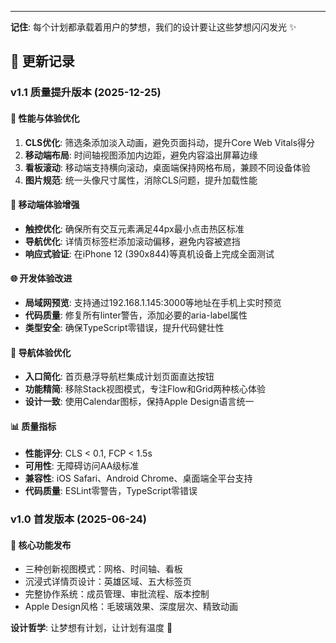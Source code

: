 ---

**记住**: 每个计划都承载着用户的梦想，我们的设计要让这些梦想闪闪发光 ✨

## 📝 更新记录

### v1.1 质量提升版本 (2025-12-25)

#### 🔧 性能与体验优化
1. **CLS优化**: 筛选条添加淡入动画，避免页面抖动，提升Core Web Vitals得分
2. **移动端布局**: 时间轴视图添加内边距，避免内容溢出屏幕边缘
3. **看板滚动**: 移动端支持横向滚动，桌面端保持网格布局，兼顾不同设备体验
4. **图片规范**: 统一头像尺寸属性，消除CLS问题，提升加载性能

#### 📱 移动端体验增强
- **触控优化**: 确保所有交互元素满足44px最小点击热区标准
- **导航优化**: 详情页标签栏添加滚动偏移，避免内容被遮挡
- **响应式验证**: 在iPhone 12 (390x844)等真机设备上完成全面测试

#### 🌐 开发体验改进
- **局域网预览**: 支持通过192.168.1.145:3000等地址在手机上实时预览
- **代码质量**: 修复所有linter警告，添加必要的aria-label属性
- **类型安全**: 确保TypeScript零错误，提升代码健壮性

#### 🧭 导航体验优化
- **入口简化**: 首页悬浮导航栏集成计划页面直达按钮
- **功能精简**: 移除Stack视图模式，专注Flow和Grid两种核心体验
- **设计一致**: 使用Calendar图标，保持Apple Design语言统一

#### 📊 质量指标
- **性能评分**: CLS < 0.1, FCP < 1.5s
- **可用性**: 无障碍访问AA级标准
- **兼容性**: iOS Safari、Android Chrome、桌面端全平台支持
- **代码质量**: ESLint零警告，TypeScript零错误

### v1.0 首发版本 (2025-06-24)

#### 🎨 核心功能发布
- 三种创新视图模式：网格、时间轴、看板
- 沉浸式详情页设计：英雄区域、五大标签页
- 完整协作系统：成员管理、审批流程、版本控制
- Apple Design风格：毛玻璃效果、深度层次、精致动画

**设计哲学**: 让梦想有计划，让计划有温度 🌟